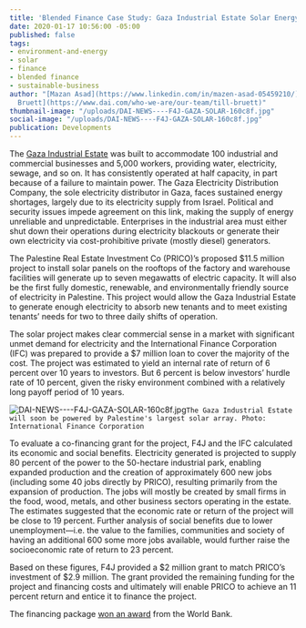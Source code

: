 ```yaml
---
title: 'Blended Finance Case Study: Gaza Industrial Estate Solar Energy Rooftop'
date: 2020-01-17 10:56:00 -05:00
published: false
tags:
- environment-and-energy
- solar
- finance
- blended finance
- sustainable-business
author: "[Mazan Asad](https://www.linkedin.com/in/mazen-asad-05459210/) and [Till
  Bruett](https://www.dai.com/who-we-are/our-team/till-bruett)"
thumbnail-image: "/uploads/DAI-NEWS----F4J-GAZA-SOLAR-160c8f.jpg"
social-image: "/uploads/DAI-NEWS----F4J-GAZA-SOLAR-160c8f.jpg"
publication: Developments
---
```


The [Gaza Industrial Estate](https://www.piefza.ps/pfs/en/industrial-cities/gaza-industrial-estate-gie/) was built to accommodate 100 industrial and commercial businesses and 5,000 workers, providing water, electricity, sewage, and so on. It has consistently operated at half capacity, in part because of a failure to maintain power. The Gaza Electricity Distribution Company, the sole electricity distributor in Gaza, faces sustained energy shortages, largely due to its electricity supply from Israel. Political and security issues impede agreement on this link, making the supply of energy unreliable and unpredictable. Enterprises in the industrial area must either shut down their operations during electricity blackouts or generate their own electricity via cost-prohibitive private (mostly diesel) generators.  




The Palestine Real Estate Investment Co (PRICO)’s proposed $11.5 million project to install solar panels on the rooftops of the factory and warehouse facilities will generate up to seven megawatts of electric capacity. It will also be the first fully domestic, renewable, and environmentally friendly source of electricity in Palestine. This project would allow the Gaza Industrial Estate to generate enough electricity to absorb new tenants and to meet existing tenants’ needs for two to three daily shifts of operation. 

The solar project makes clear commercial sense in a market with significant unmet demand for electricity and the International Finance Corporation (IFC) was prepared to provide a $7 million loan to cover the majority of the cost. The project was estimated to yield an internal rate of return of 6 percent over 10 years to investors. But 6 percent is below investors’ hurdle rate of 10 percent, given the risky environment combined with a relatively long payoff period of 10 years.

![DAI-NEWS----F4J-GAZA-SOLAR-160c8f.jpg](/uploads/DAI-NEWS----F4J-GAZA-SOLAR-160c8f.jpg)`The Gaza Industrial Estate will soon be powered by Palestine's largest solar array. Photo: International Finance Corporation`

To evaluate a co-financing grant for the project, F4J and the IFC calculated its economic and social benefits. Electricity generated is projected to supply 80 percent of the power to the 50-hectare industrial park, enabling expanded production and the creation of approximately 600 new jobs (including some 40 jobs directly by PRICO), resulting primarily from the expansion of production. The jobs will mostly be created by small firms in the food, wood, metals, and other business sectors operating in the estate. The estimates suggested that the economic rate or return of the project will be close to 19 percent. Further analysis of social benefits due to lower unemployment—i.e. the value to the families, communities and society of having an additional 600 some more jobs available, would further raise the socioeconomic rate of return to 23 percent. 

Based on these figures, F4J provided a $2 million grant to match PRICO’s investment of $2.9 million. The grant provided the remaining funding for the project and financing costs and ultimately will enable PRICO to achieve an 11 percent return and entice it to finance the project.

The financing package [won an award](https://www.dai.com/news/dai-led-solar-financing-project-in-palestine-wins-excellence-award-from-world-bank) from the World Bank. 